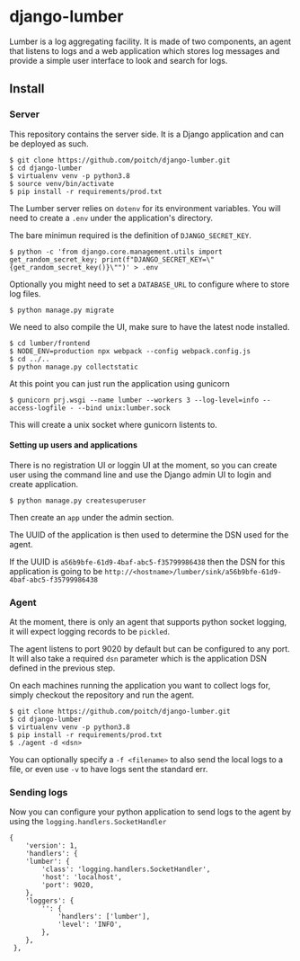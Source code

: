 # django-lumber
 
Lumber is a log aggregating facility. It is made of two components, an agent that listens to logs and a web application which stores log messages and provide a simple user interface to look and search for logs.

## Install

### Server

This repository contains the server side. It is a Django application and can be deployed as such.

```
$ git clone https://github.com/poitch/django-lumber.git
$ cd django-lumber
$ virtualenv venv -p python3.8
$ source venv/bin/activate
$ pip install -r requirements/prod.txt
```

The Lumber server relies on `dotenv` for its environment variables. You will need to create a `.env` under the application's directory. 

The bare minimun required is the definition of `DJANGO_SECRET_KEY`.

```
$ python -c 'from django.core.management.utils import get_random_secret_key; print(f"DJANGO_SECRET_KEY=\"{get_random_secret_key()}\"")' > .env
```

Optionally you might need to set a `DATABASE_URL` to configure where to store log files.

```
$ python manage.py migrate
```

We need to also compile the UI, make sure to have the latest node installed.

```
$ cd lumber/frontend
$ NODE_ENV=production npx webpack --config webpack.config.js
$ cd ../..
$ python manage.py collectstatic
```

At this point you can just run the application using gunicorn
```
$ gunicorn prj.wsgi --name lumber --workers 3 --log-level=info --access-logfile - --bind unix:lumber.sock
```

This will create a unix socket where gunicorn listents to.

#### Setting up users and applications

There is no registration UI or loggin UI at the moment, so you can create user using the command line and use the Django admin UI to login and create application.

```
$ python manage.py createsuperuser
```

Then create an `app` under the admin section.

The UUID of the application is then used to determine the DSN used for the agent.

If the UUID is `a56b9bfe-61d9-4baf-abc5-f35799986438` then the DSN for this application is going to be `http://<hostname>/lumber/sink/a56b9bfe-61d9-4baf-abc5-f35799986438`

### Agent

At the moment, there is only an agent that supports python socket logging, it will expect logging records to be `pickled`.

The agent listens to port 9020 by default but can be configured to any port. It will also take a required `dsn` parameter which is the application DSN defined in the previous step.

On each machines running the application you want to collect logs for, simply checkout the repository and run the agent.

```
$ git clone https://github.com/poitch/django-lumber.git
$ cd django-lumber
$ virtualenv venv -p python3.8
$ pip install -r requirements/prod.txt
$ ./agent -d <dsn>
```

You can optionally specify a `-f <filename>` to also send the local logs to a file, or even use `-v` to have logs sent the standard err.

### Sending logs

Now you can configure your python application to send logs to the agent by using the `logging.handlers.SocketHandler`

```
{
    'version': 1,
    'handlers': {
    'lumber': {
        'class': 'logging.handlers.SocketHandler',
        'host': 'localhost',
        'port': 9020,
    },
    'loggers': {
        '': {
            'handlers': ['lumber'],
            'level': 'INFO',
        },
    },
 },
```

